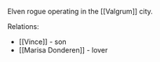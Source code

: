 Elven rogue operating in the [[Valgrum]] city.

Relations:
- [[Vince]] - son
- [[Marisa Donderen]] - lover
